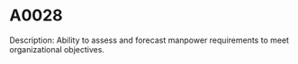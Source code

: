 # A0028
Description: Ability to assess and forecast manpower requirements to meet organizational objectives.

